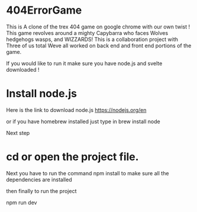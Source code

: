 # 404ErrorGame

This is A clone of the trex 404 game on google chrome with our own twist ! 
This game revolves around a mighty  Capybarra who faces Wolves hedgehogs wasps, and WIZZARDS! 
This is a collaboration project with Three of us total Weve all worked on back end and front end portions of the game. 

If you would like to run it make sure you have node.js and svelte downloaded ! 

# Install node.js 

Here is the link to download node.js 
https://nodejs.org/en

or if you have homebrew installed just type in 
brew install node

Next step

# cd or open the project file.

Next you have to run the command 
npm install
to make sure all the dependencies are installed 

then finally to run the project 

npm run dev




